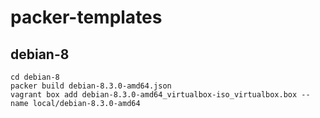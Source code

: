packer-templates
================

debian-8
--------

    cd debian-8
    packer build debian-8.3.0-amd64.json
    vagrant box add debian-8.3.0-amd64_virtualbox-iso_virtualbox.box --name local/debian-8.3.0-amd64
